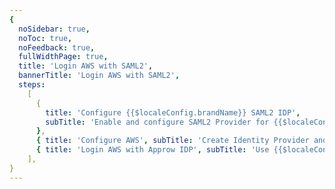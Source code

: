 ```yaml
---
{
  noSidebar: true,
  noToc: true,
  noFeedback: true,
  fullWidthPage: true,
  title: 'Login AWS with SAML2',
  bannerTitle: 'Login AWS with SAML2',
  steps:
    [
      {
        title: 'Configure {{$localeConfig.brandName}} SAML2 IDP',
        subTitle: 'Enable and configure SAML2 Provider for {{$localeConfig.brandName}} applications.',
      },
      { title: 'Configure AWS', subTitle: 'Create Identity Provider and role in AWS' },
      { title: 'Login AWS with Approw IDP', subTitle: 'Use {{$localeConfig.brandName}} IdP to log in to AWS console' },
    ],
}
---
```


<IntegrationDetail/>
